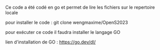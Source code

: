 Ce code a été codé en go et permet de lire les fichiers sur le repertoire locale

pour installer le code : git clone wengmaxime/OpenS2023

pour exécuter ce code il faudra installer le langage GO

lien d'installation de GO : https://go.dev/dl/